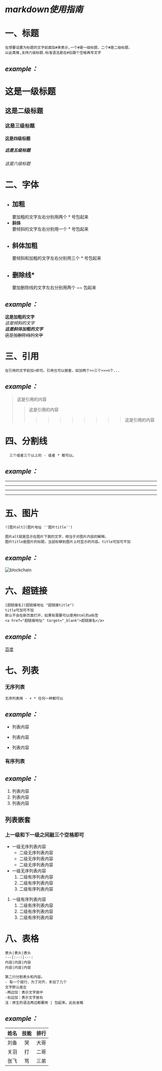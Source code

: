 # ***markdown使用指南***
# 一、标题
    在想要设置为标题的文字前面加#来表示,一个#是一级标题，二个#是二级标题，
    以此类推,支持六级标题.标准语法是在#后跟个空格再写文字   
## ***example：***  
  # 这是一级标题  
  ## 这是二级标题  
  ### 这是三级标题  
  #### 这是四级标题  
  ##### 这是五级标题  
  ###### 这是六级标题    
  
# 二、字体
- ## **加粗**
  要加粗的文字左右分别用两个 * 号包起来   
- **斜体**  
  要倾斜的文字左右分别用一个 * 号包起来 
- ## **斜体加粗** 
  要倾斜和加粗的文字左右分别用三个 * 号包起来 
- ## **删除线*** 
  要加删除线的文字左右分别用两个 ~~ 包起来  
  
## ***example：*** 
  **这是加粗的文字**  
  *这是倾斜的文字*  
  ***这是斜体加粗的文字***  
  ~~这是加删除线的文字~~   
  
# 三、引用
    在引用的文字前加>即可。引用也可以嵌套，如加两个>>三个>>>n个...  
## ***example：*** 
  >这是引用的内容
  >>这是引用的内容
  >>>>>>>>>>这是引用的内容
  
# 四、分割线
      三个或者三个以上的 - 或者 * 都可以。
## ***example：*** 
  ---
  ----
  ***
  *****
  
# 五、图片
    ![图片alt](图片地址 ''图片title'')

    图片alt就是显示在图片下面的文字，相当于对图片内容的解释。
    图片title是图片的标题，当鼠标移到图片上时显示的内容。title可加可不加

## ***example：*** 
![blockchain](https://ss0.bdstatic.com/70cFvHSh_Q1YnxGkpoWK1HF6hhy/it/u=702257389,1274025419&fm=27&gp=0.jpg "区块链")
# 六、超链接
    [超链接名](超链接地址 "超链接title")
    title可加可不加
    默认不会在新页面打开，如果有需要可以使用html的a标签
    <a href="超链接地址" target="_blank">超链接名</a>
## ***example：***  
[百度](http://baidu.com)  
# 七、列表
### 无序列表
    无序列表用 - + * 任何一种都可以
## ***example：***
- 列表内容
+ 列表内容
* 列表内容
### 有序列表
## ***example：***
1. 列表内容    
2. 列表内容    
3. 列表内容     
## 列表嵌套
### 上一级和下一级之间敲三个空格即可
+ 一级无序列表内容
   + 二级无序列表内容
   + 二级无序列表内容
   + 二级无序列表内容
+ 一级无序列表内容
   1. 二级有序列表内容
   2. 二级有序列表内容
   3. 二级有序列表内容
1. 一级有序列表内容
   1. 二级有序列表内容
   2. 二级有序列表内容
   3. 二级有序列表内容
# 八、表格
    表头|表头|表头
    ---|:--:|---:
    内容|内容|内容
    内容|内容|内容

    第二行分割表头和内容。
    - 有一个就行，为了对齐，多加了几个
    文字默认居左
    -两边加：表示文字居中
    -右边加：表示文字居右
    注：原生的语法两边都要用 | 包起来。此处省略
## ***example：***
姓名|技能|排行
--|:--:|--:
刘备|哭|大哥
关羽|打|二哥
张飞|骂|三弟
